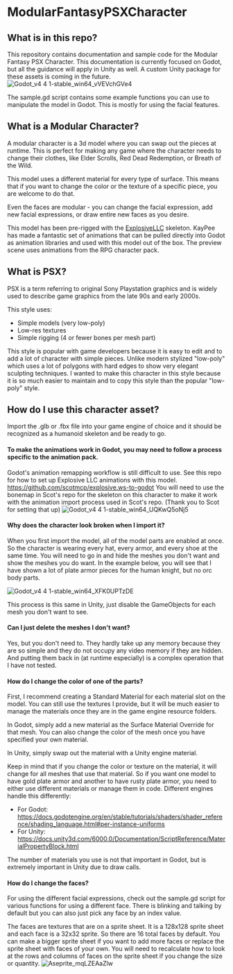 # ModularFantasyPSXCharacter
## What is in this repo?
This repository contains documentation and sample code for the Modular Fantasy PSX Character. This documentation is currently focused on Godot, but all the guidance will apply in Unity as well. A custom Unity package for these assets is coming in the future.
![Godot_v4 4 1-stable_win64_vVEVchGVe4](https://github.com/user-attachments/assets/2da89acc-7d8c-4463-aae9-67e3a53bd124)

The sample.gd script contains some example functions you can use to manipulate the model in Godot. This is mostly for using the facial features.

## What is a Modular Character?
A modular character is a 3d model where you can swap out the pieces at runtime. This is perfect for making any game where the character needs to change their clothes, like Elder Scrolls, Red Dead Redemption, or Breath of the Wild. 

This model uses a different material for every type of surface. This means that if you want to change the color or the texture of a specific piece, you are welcome to do that.

Even the faces are modular - you can change the facial expression, add new facial expressions, or draw entire new faces as you desire.

This model has been pre-rigged with the [ExplosiveLLC](https://www.explosive.ws/products/rpg-animation-fbx-for-godot-blender) skeleton. KayPee has made a fantastic set of animations that can be pulled directly into Godot as animation libraries and used with this model out of the box. The preview scene uses animations from the RPG character pack.

## What is PSX?
PSX is a term referring to original Sony Playstation graphics and is widely used to describe game graphics from the late 90s and early 2000s.

This style uses:
- Simple models (very low-poly)
- Low-res textures
- Simple rigging (4 or fewer bones per mesh part)

This style is popular with game developers because it is easy to edit and to add a lot of character with simple pieces. Unlike modern stylized "low-poly" which uses a lot of polygons with hard edges to show very elegant sculpting techniques. I wanted to make this character in this style because it is so much easier to maintain and to copy this style than the popular "low-poly" style.

## How do I use this character asset?
Import the .glb or .fbx file into your game engine of choice and it should be recognized as a humanoid skeleton and be ready to go. 
#### To make the animations work in Godot, you may need to follow a process specific to the animation pack.
Godot's animation remapping workflow is still difficult to use.
See this repo for how to set up Explosive LLC animations with this model. https://github.com/scotmcp/explosive.ws-to-godot
You will need to use the bonemap in Scot's repo for the skeleton on this character to make it work with the animation import process used in Scot's repo. (Thank you to Scot for setting that up)
![Godot_v4 4 1-stable_win64_UQKwQ5oNj5](https://github.com/user-attachments/assets/84eaa6a4-21c2-4c65-8af2-5932eb9b71fa)

#### Why does the character look broken when I import it?
When you first import the model, all of the model parts are enabled at once. So the character is wearing every hat, every armor, and every shoe at the same time. You will need to go in and hide the meshes you don't want and show the meshes you do want. In the example below, you will see that I have shown a lot of plate armor pieces for the human knight, but no orc body parts.

![Godot_v4 4 1-stable_win64_XFK0UPTzDE](https://github.com/user-attachments/assets/1e41d85b-9f81-4f45-838f-c098f754b16a)

This process is this same in Unity, just disable the GameObjects for each mesh you don't want to see.
#### Can I just delete the meshes I don't want?
Yes, but you don't need to. They hardly take up any memory because they are so simple and they do not occupy any video memory if they are hidden. And putting them back in (at runtime especially) is a complex operation that I have not tested.

#### How do I change the color of one of the parts?
First, I recommend creating a Standard Material for each material slot on the model. You can still use the textures I provide, but it will be much easier to manage the materials once they are in the game engine resource folders. 

In Godot, simply add a new material as the Surface Material Override for that mesh. You can also change the color of the mesh once you have specified your own material.

In Unity, simply swap out the material with a Unity engine material.

Keep in mind that if you change the color or texture on the material, it will change for all meshes that use that material. So if you want one model to have gold plate armor and another to have rusty plate armor, you need to either use different materials or manage them in code. Different engines handle this differently:
- For Godot: https://docs.godotengine.org/en/stable/tutorials/shaders/shader_reference/shading_language.html#per-instance-uniforms
- For Unity: https://docs.unity3d.com/6000.0/Documentation/ScriptReference/MaterialPropertyBlock.html

The number of materials you use is not that important in Godot, but is extremely important in Unity due to draw calls.
#### How do I change the faces?
For using the different facial expressions, check out the sample.gd script for various functions for using a different face. There is blinking and talking by default but you can also just pick any face by an index value.

The faces are textures that are on a sprite sheet. It is a 128x128 sprite sheet and each face is a 32x32 sprite. So there are 16 total faces by default. You can make a bigger sprite sheet if you want to add more faces or replace the sprite sheet with faces of your own. You will need to recalculate how to look at the rows and columns of faces on the sprite sheet if you change the size or quantity.
![Aseprite_mqLZEAaZlw](https://github.com/user-attachments/assets/a1c59de9-b197-4a1b-a0b4-f1c561639724)
